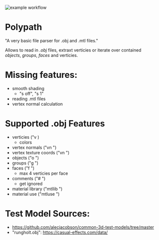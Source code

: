 ![example workflow](https://github.com/wutterfly/polypath/actions/workflows/rust.yml/badge.svg)

# Polypath

"A very basic file parser for .obj and .mtl files."


Allows to read in *.obj* files, extraxt verticies or iterate over contained *objects*, *groups*, *faces* and verticies.



# Missing features:

- smooth shading
  - "s off", "s 1"
- reading .mtl files
- vertex normal calculation


# Supported .obj Features
- verticies ("v )
  + colors
- vertex normals ("vn ")
- vertex texture coords ("vn ")
- objects ("o ")
- groups ("g ")
- faces ("f ")
  - max 4 verticies per face
- comments ("# ")
  - get ignored
- material library ("mtllib ")
- material use ("mtluse ")





# Test Model Sources:
- https://github.com/alecjacobson/common-3d-test-models/tree/master
- "rungholt.obj": https://casual-effects.com/data/